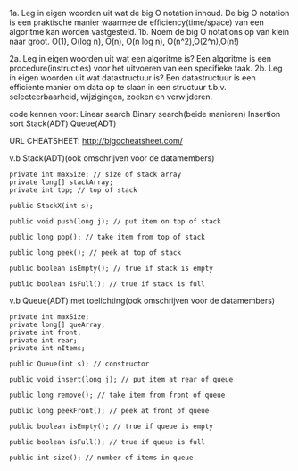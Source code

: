1a.	Leg in eigen woorden uit wat de big O notation inhoud. 
De big O notation is een praktische manier waarmee de efficiency(time/space) van een algoritme kan worden vastgesteld.
1b. Noem de big O notations op van klein naar groot.
O(1), O(log n), O(n), O(n log n), O(n^2),O(2^n),O(n!)

2a.	Leg in eigen woorden uit wat een algoritme is?
Een algoritme is een procedure(instructies) voor het uitvoeren van een specifieke taak. 
2b.	Leg in eigen woorden uit wat datastructuur is?
Een datastructuur is een efficiente manier om data op te slaan in een structuur t.b.v. selecteerbaarheid, wijzigingen, zoeken en verwijderen.

code kennen voor:
Linear search
Binary search(beide manieren)
Insertion sort
Stack(ADT)
Queue(ADT)

URL CHEATSHEET: http://bigocheatsheet.com/


v.b Stack(ADT)(ook omschrijven voor de datamembers)

    private int maxSize; // size of stack array
    private long[] stackArray;
    private int top; // top of stack

    public StackX(int s); 

    public void push(long j); // put item on top of stack

    public long pop(); // take item from top of stack

    public long peek(); // peek at top of stack

    public boolean isEmpty(); // true if stack is empty

    public boolean isFull(); // true if stack is full
    
v.b Queue(ADT) met toelichting(ook omschrijven voor de datamembers)

    private int maxSize;
    private long[] queArray;
    private int front;
    private int rear;
    private int nItems;

    public Queue(int s); // constructor

    public void insert(long j); // put item at rear of queue
    
    public long remove(); // take item from front of queue

    public long peekFront(); // peek at front of queue
    
    public boolean isEmpty(); // true if queue is empty
    
    public boolean isFull(); // true if queue is full

    public int size(); // number of items in queue

